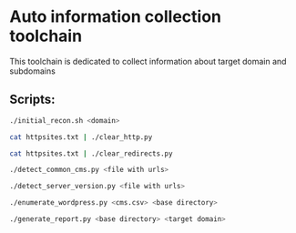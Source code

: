 # Auto information collection toolchain
This toolchain is dedicated to collect information about target domain and subdomains

## Scripts:
```bash
./initial_recon.sh <domain>
```

```bash
cat httpsites.txt | ./clear_http.py
```

```bash
cat httpsites.txt | ./clear_redirects.py
```

```bash
./detect_common_cms.py <file with urls>
```

```bash
./detect_server_version.py <file with urls>
```

```bash
./enumerate_wordpress.py <cms.csv> <base directory>
```

```bash
./generate_report.py <base directory> <target domain>
```
